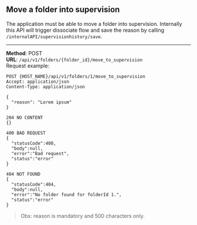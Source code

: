 ## Move a folder into supervision
The application must be able to move a folder into supervision. Internally this API will trigger dissociate flow and 
save the reason by calling `/internalAPI/supervisionhistory/save`.   

---
__Method__: POST  
__URL__: `/api/v1/folders/{folder_id}/move_to_supervision`  
Request example:

```http request
POST {HOST_NAME}/api/v1/folders/1/move_to_supervision
Accept: application/json 
Content-Type: application/json 

{
  "reason": "Lorem ipsum"
}

204 NO CONTENT
{}

400 BAD REQUEST
{
  "statusCode":400,
  "body":null,
  "error":"Bad request",
  "status":"error"
}

404 NOT FOUND
{
  "statusCode":404,
  "body":null,
  "error":"No folder found for folderId 1.",
  "status":"error"
}
```
> Obs: reason is mandatory and 500 characters only.
